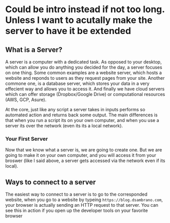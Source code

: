 
# Could be intro instead if not too long. Unless I want to acutally make the server to have it be extended 


## What is a Server?

A server is a computer with a dedicated task.
As opposed to your desktop, which can allow you do anything you decided for the day, a server focuses on one thing.
Some common examples are a website server, which hosts a website and reponds to users as they request pages from your site.
Another commone one, is a database server, which stores your data in a very effecient way and allows you to access it.
And finally we have cloud servers which can offer storage (Dropbox/Google Drive) or computational resources (AWS, GCP, Asure).

At the core, just like any script a server takes in inputs performs so automated action and returns back some output.
The main differences is that when you run a script its on your own computer, and when you use a server its over the network (even its its a local network).

### Your First Server

Now that we know what a server is, we are going to create one.
But we are going to make it on your own computer, and you will access it from your broswer (like I said above, a server gets accessed via the network even if its local).

## Ways to connect to a server

The easiest way to connect to a server is to go to the corresponded website, when you go to a website by typeing `https://blog.dsambrano.com`, your browser is actually sending an HTTP request to that server.
You can see this in action if you open up the developer tools on your favorite browser

